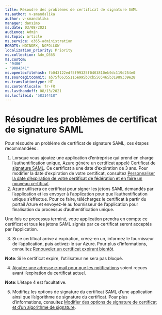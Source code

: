 ```yaml
---
title: Résoudre des problèmes de certificat de signature SAML
ms.author: v-smandalika
author: v-smandalika
manager: dansimp
ms.date: 03/08/2021
audience: Admin
ms.topic: article
ms.service: o365-administration
ROBOTS: NOINDEX, NOFOLLOW
localization_priority: Priority
ms.collection: Adm_O365
ms.custom:
- "9406"
- "9004341"
ms.openlocfilehash: fb043122edf5f99325f0403810eb0dc119d254e0
ms.sourcegitcommit: ab75f66355116e995b3cb5505465b31989339e28
ms.translationtype: HT
ms.contentlocale: fr-FR
ms.lasthandoff: 08/13/2021
ms.locfileid: "58314418"
---
```

# <a name="troubleshoot-saml-signing-certificate-issues"></a>Résoudre les problèmes de certificat de signature SAML

Pour résoudre un problème de certificat de signature SAML, ces étapes recommandées :

1. Lorsque vous ajoutez une application d’entreprise qui prend en charge l’authentification unique, Azure génère un certificat appelé [Certificat de signature SAML](https://docs.microsoft.com/azure/active-directory/manage-apps/manage-certificates-for-federated-single-sign-on#auto-generated-certificate-for-gallery-and-non-gallery-applications). Ce certificat a une date d’expiration de 3 ans. Pour modifier la date d’expiration de votre certificat, consultez [Personnaliser la date d’expiration de votre certificat de fédération et en faire un nouveau certificat](https://docs.microsoft.com/azure/active-directory/manage-apps/manage-certificates-for-federated-single-sign-on#customize-the-expiration-date-for-your-federation-certificate-and-roll-it-over-to-a-new-certificate).
2. Azure utilisera ce certificat pour signer les jetons SAML demandés par l’application et les envoyer à l’application pour que l’authentification unique s’effectue. Pour ce faire, téléchargez le certificat à partir du portail Azure et envoyez-le au fournisseur de l’application pour finalisation du processus d’authentification unique.

Une fois ce processus terminé, votre application prendra en compte ce certificat et tous les jetons SAML signés par ce certificat seront acceptés par l’application.

3. Si ce certificat arrive à expiration, créez-en un, informez le fournisseur de l’application, puis activez-le sur Azure. Pour plus d’informations, consultez [Renouveler un certificat expirant bientôt](https://docs.microsoft.com/azure/active-directory/manage-apps/manage-certificates-for-federated-single-sign-on#renew-a-certificate-that-will-soon-expire).

**Note**: Si le certificat expire, l’utilisateur ne sera pas bloqué.

4. [Ajoutez une adresse e-mail pour que les notifications](https://docs.microsoft.com/azure/active-directory/manage-apps/manage-certificates-for-federated-single-sign-on#add-email-notification-addresses-for-certificate-expiration) soient reçues avant l’expiration du certificat actuel.

**Note**: L’étape 4 est facultative.

5. Modifiez les options de signature du certificat SAML d’une application ainsi que l’algorithme de signature du certificat. Pour plus d’informations, consultez [Modifier des options de signature de certificat et d’un algorithme de signature](https://docs.microsoft.com/azure/active-directory/manage-apps/certificate-signing-options).

